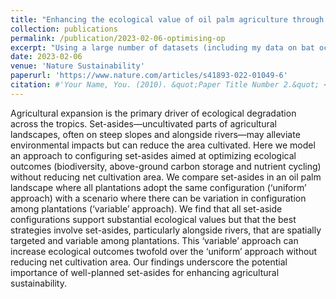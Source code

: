 ```yaml
---
title: "Enhancing the ecological value of oil palm agriculture through set-asides"
collection: publications
permalink: /publication/2023-02-06-optimising-op
excerpt: "Using a large number of datasets (including my data on bat occurrence) we modelled approaches of configuring set-aside areas in oil palm plantations, to best optimise them for both ecological and crop value."
date: 2023-02-06
venue: 'Nature Sustainability'
paperurl: 'https://www.nature.com/articles/s41893-022-01049-6'
citation: #'Your Name, You. (2010). &quot;Paper Title Number 2.&quot; <i>Journal 1</i>. 1(2).'
---
```


Agricultural expansion is the primary driver of ecological degradation across the tropics. Set-asides—uncultivated parts of agricultural landscapes, often on steep slopes and alongside rivers—may alleviate environmental impacts but can reduce the area cultivated. Here we model an approach to configuring set-asides aimed at optimizing ecological outcomes (biodiversity, above-ground carbon storage and nutrient cycling) without reducing net cultivation area. We compare set-asides in an oil palm landscape where all plantations adopt the same configuration (‘uniform’ approach) with a scenario where there can be variation in configuration among plantations (‘variable’ approach). We find that all set-aside configurations support substantial ecological values but that the best strategies involve set-asides, particularly alongside rivers, that are spatially targeted and variable among plantations. This ‘variable’ approach can increase ecological outcomes twofold over the ‘uniform’ approach without reducing net cultivation area. Our findings underscore the potential importance of well-planned set-asides for enhancing agricultural sustainability.
